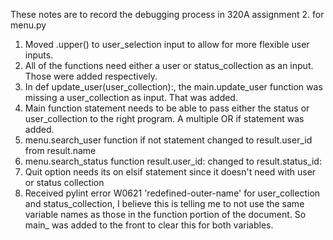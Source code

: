 These notes are to record the debugging process in 320A assignment 2. for menu.py

1. Moved .upper() to user_selection input to allow for more flexible user inputs.
2. All of the functions need either a user or status_collection as an input. Those were added respectively.
3. In def update_user(user_collection):, the main.update_user function was missing a user_collection as input. That was added.
4. Main function statement needs to be able to pass either the status or user_collection to the right program. A multiple OR if statement was added.
5. menu.search_user function if not statement changed to result.user_id from result.name
6. menu.search_status function result.user_id: changed to result.status_id:
7. Quit option needs its on elsif statement since it doesn't need with user or status collection
8. Received pylint error W0621 'redefined-outer-name' for user_collection and status_collection, I believe this is telling me to not use the same     variable names as those in the function portion of the document. So main_ was added to the front to clear this for both variables.